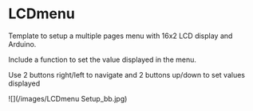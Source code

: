 # LCDmenu
Template to setup a multiple pages menu with 16x2 LCD display and Arduino.

Include a function to set the value displayed in the menu.

Use 2 buttons right/left to navigate
and 2 buttons up/down to set values displayed

![](/images/LCDmenu Setup_bb.jpg)
